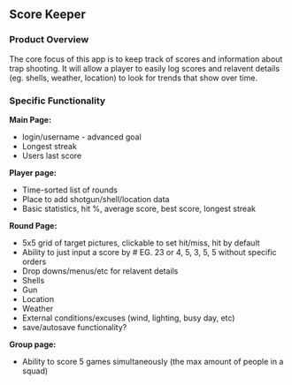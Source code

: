 ## **Score Keeper**

### Product Overview
The core focus of this app is to keep track of scores and information about trap shooting. It will allow a player to easily log scores and relavent details (eg. shells, weather, location) to look for trends that show over time. 

### Specific Functionality

**Main Page:**
  * login/username - advanced goal
  * Longest streak
  * Users last score

**Player page:**
  * Time-sorted list of rounds
  * Place to add shotgun/shell/location data
  * Basic statistics, hit %, average score, best score, longest streak

**Round Page:**
  * 5x5 grid of target pictures, clickable to set hit/miss, hit by default
  * Ability to just input a score by # EG. 23 or 4, 5, 3, 5, 5 without specific orders
  * Drop downs/menus/etc for relavent details
   * Shells
   * Gun
   * Location
   * Weather
   * External conditions/excuses (wind, lighting, busy day, etc)
   * save/autosave functionality?

**Group page:**
 * Ability to score 5 games simultaneously (the max amount of people in a squad)

